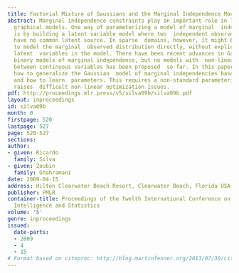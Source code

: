 ```yaml
---
title: Factorial Mixture of Gaussians and the Marginal Independence Model
abstract: Marginal independence constraints play an important role in learning  with
  graphical models. One way of parameterizing a model of marginal  independencies
  is by building a latent variable model where two  independent observed variables
  have no common latent source. In sparse  domains, however, it might be advantageous
  to model the marginal  observed distribution directly, without explicitly including
  latent  variables in the model. There have been recent advances in Gaussian  and
  binary models of marginal independence, but no models with  non-linear dependencies
  between continuous variables has been proposed  so far. In this paper, we describe
  how to generalize the Gaussian  model of marginal independencies based on mixtures,
  and how to learn  parameters. This requires a non-standard parameterization and
  raises  difficult non-linear optimization issues.
pdf: http://proceedings.mlr.press/v5/silva09b/silva09b.pdf
layout: inproceedings
id: silva09b
month: 0
firstpage: 520
lastpage: 527
page: 520-527
sections: 
author:
- given: Ricardo
  family: Silva
- given: Zoubin
  family: Ghahramani
date: 2009-04-15
address: Hilton Clearwater Beach Resort, Clearwater Beach, Florida USA
publisher: PMLR
container-title: Proceedings of the Twelth International Conference on Artificial
  Intelligence and Statistics
volume: '5'
genre: inproceedings
issued:
  date-parts:
  - 2009
  - 4
  - 15
# Format based on citeproc: http://blog.martinfenner.org/2013/07/30/citeproc-yaml-for-bibliographies/
---
```

